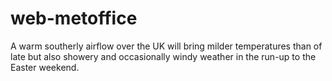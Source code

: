 # web-metoffice
A warm southerly airflow over the UK will bring milder temperatures than of late but also showery and occasionally windy weather in the run-up to the Easter weekend.

